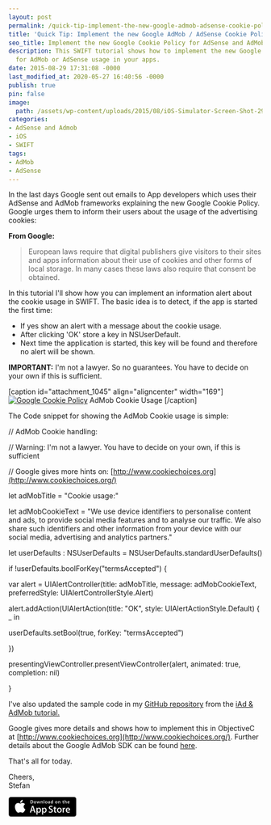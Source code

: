 ```yaml
---
layout: post
permalink: /quick-tip-implement-the-new-google-admob-adsense-cookie-policy/
title: 'Quick Tip: Implement the new Google AdMob / AdSense Cookie Policy'
seo_title: Implement the new Google Cookie Policy for AdSense and AdMob
description: This SWIFT tutorial shows how to implement the new Google Cookie policy
  for AdMob or AdSense usage in your apps.
date: 2015-08-29 17:31:08 -0000
last_modified_at: 2020-05-27 16:40:56 -0000
publish: true
pin: false
image:
  path: /assets/wp-content/uploads/2015/08/iOS-Simulator-Screen-Shot-29-Aug-2015-19.02.15.png
categories:
- AdSense and Admob
- iOS
- SWIFT
tags:
- AdMob
- AdSense
---
```

In the last days Google sent out emails to App developers which uses their AdSense and AdMob frameworks explaining the new Google Cookie Policy. Google urges them to inform their users about the usage of the advertising cookies:

**From Google:**

> European laws require that digital publishers give visitors to their sites and apps information about their use of cookies and other forms of local storage. In many cases these laws also require that consent be obtained.

In this tutorial I'll show how you can implement an information alert about the cookie usage in SWIFT. The basic idea is to detect, if the app is started the first time:

  * If yes show an alert with a message about the cookie usage.
  * After clicking 'OK' store a key in NSUserDefault.
  * Next time the application is started, this key will be found and therefore no alert will be shown.



**IMPORTANT:** I'm not a lawyer. So no guarantees. You have to decide on your own if this is sufficient.

[caption id="attachment_1045" align="aligncenter" width="169"][![Google Cookie Policy](/assets/wp-content/uploads/2015/08/iOS-Simulator-Screen-Shot-29-Aug-2015-19.02.15-169x300.png)](/assets/wp-content/uploads/2015/08/iOS-Simulator-Screen-Shot-29-Aug-2015-19.02.15.png) AdMob Cookie Usage [/caption] 

The Code snippet for showing the AdMob Cookie usage is simple:

// AdMob Cookie handling:

// Warning: I'm not a lawyer. You have to decide on your own, if this is sufficient

// Google gives more hints on: [http://www.cookiechoices.org](http://www.cookiechoices.org/)

let adMobTitle = "Cookie usage:"

let adMobCookieText = "We use device identifiers to personalise content and ads, to provide social media features and to analyse our traffic. We also share such identifiers and other information from your device with our social media, advertising and analytics partners."

let userDefaults : NSUserDefaults = NSUserDefaults.standardUserDefaults()

if !userDefaults.boolForKey("termsAccepted") {

var alert = UIAlertController(title: adMobTitle, message: adMobCookieText, preferredStyle: UIAlertControllerStyle.Alert)

alert.addAction(UIAlertAction(title: "OK", style: UIAlertActionStyle.Default) { _ in

userDefaults.setBool(true, forKey: "termsAccepted")

})

presentingViewController.presentViewController(alert, animated: true, completion: nil)

}

I've also updated the sample code in my [GitHub repository](https://github.com/stfnjstn/iAdAdMobDemo) from the [iAd & AdMob tutorial.](/how-to-implement-a-space-shooter-with-spritekit-and-swift-part-6-game-center-integration70)

Google gives more details and shows how to implement this in ObjectiveC at [http://www.cookiechoices.org](http://www.cookiechoices.org/). Further details about the Google AdMob SDK can be found [here](https://developers.google.com/admob/ios/interstitial).

That's all for today.

Cheers,  
Stefan

[![AppStore Stefan Josten](/assets/wp-content/uploads/2015/11/AppStore1.png)](https://itunes.apple.com/us/app/yet-another-watch-puzzle-game/id997514879?ls=1&mt=8)

 
